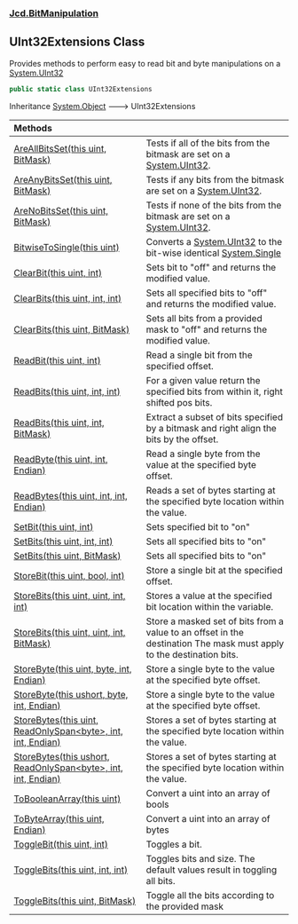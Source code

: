 ### [Jcd.BitManipulation](Jcd.BitManipulation.md 'Jcd.BitManipulation')

## UInt32Extensions Class

Provides methods to perform easy to read bit and byte manipulations on a [System.UInt32](https://docs.microsoft.com/en-us/dotnet/api/System.UInt32 'System.UInt32')

```csharp
public static class UInt32Extensions
```

Inheritance [System.Object](https://docs.microsoft.com/en-us/dotnet/api/System.Object 'System.Object') &#129106; UInt32Extensions

| Methods | |
| :--- | :--- |
| [AreAllBitsSet(this uint, BitMask)](Jcd.BitManipulation.UInt32Extensions.AreAllBitsSet(thisuint,Jcd.BitManipulation.BitMask).md 'Jcd.BitManipulation.UInt32Extensions.AreAllBitsSet(this uint, Jcd.BitManipulation.BitMask)') | Tests if all of the bits from the bitmask are set on a [System.UInt32](https://docs.microsoft.com/en-us/dotnet/api/System.UInt32 'System.UInt32'). |
| [AreAnyBitsSet(this uint, BitMask)](Jcd.BitManipulation.UInt32Extensions.AreAnyBitsSet(thisuint,Jcd.BitManipulation.BitMask).md 'Jcd.BitManipulation.UInt32Extensions.AreAnyBitsSet(this uint, Jcd.BitManipulation.BitMask)') | Tests if any bits from the bitmask are set on a [System.UInt32](https://docs.microsoft.com/en-us/dotnet/api/System.UInt32 'System.UInt32'). |
| [AreNoBitsSet(this uint, BitMask)](Jcd.BitManipulation.UInt32Extensions.AreNoBitsSet(thisuint,Jcd.BitManipulation.BitMask).md 'Jcd.BitManipulation.UInt32Extensions.AreNoBitsSet(this uint, Jcd.BitManipulation.BitMask)') | Tests if none of the bits from the bitmask are set on a [System.UInt32](https://docs.microsoft.com/en-us/dotnet/api/System.UInt32 'System.UInt32'). |
| [BitwiseToSingle(this uint)](Jcd.BitManipulation.UInt32Extensions.BitwiseToSingle(thisuint).md 'Jcd.BitManipulation.UInt32Extensions.BitwiseToSingle(this uint)') | Converts a [System.UInt32](https://docs.microsoft.com/en-us/dotnet/api/System.UInt32 'System.UInt32') to the bit-wise identical [System.Single](https://docs.microsoft.com/en-us/dotnet/api/System.Single 'System.Single') |
| [ClearBit(this uint, int)](Jcd.BitManipulation.UInt32Extensions.ClearBit(thisuint,int).md 'Jcd.BitManipulation.UInt32Extensions.ClearBit(this uint, int)') | Sets bit to "off" and returns the modified value. |
| [ClearBits(this uint, int, int)](Jcd.BitManipulation.UInt32Extensions.ClearBits(thisuint,int,int).md 'Jcd.BitManipulation.UInt32Extensions.ClearBits(this uint, int, int)') | Sets all specified bits to "off" and returns the modified value. |
| [ClearBits(this uint, BitMask)](Jcd.BitManipulation.UInt32Extensions.ClearBits(thisuint,Jcd.BitManipulation.BitMask).md 'Jcd.BitManipulation.UInt32Extensions.ClearBits(this uint, Jcd.BitManipulation.BitMask)') | Sets all bits from a provided mask to "off" and returns the modified value. |
| [ReadBit(this uint, int)](Jcd.BitManipulation.UInt32Extensions.ReadBit(thisuint,int).md 'Jcd.BitManipulation.UInt32Extensions.ReadBit(this uint, int)') | Read a single bit from the specified offset. |
| [ReadBits(this uint, int, int)](Jcd.BitManipulation.UInt32Extensions.ReadBits(thisuint,int,int).md 'Jcd.BitManipulation.UInt32Extensions.ReadBits(this uint, int, int)') | For a given value return the specified bits from within it, right shifted pos bits. |
| [ReadBits(this uint, int, BitMask)](Jcd.BitManipulation.UInt32Extensions.ReadBits(thisuint,int,Jcd.BitManipulation.BitMask).md 'Jcd.BitManipulation.UInt32Extensions.ReadBits(this uint, int, Jcd.BitManipulation.BitMask)') | Extract a subset of bits specified by a bitmask and right align the bits by the offset. |
| [ReadByte(this uint, int, Endian)](Jcd.BitManipulation.UInt32Extensions.ReadByte(thisuint,int,Jcd.BitManipulation.Endian).md 'Jcd.BitManipulation.UInt32Extensions.ReadByte(this uint, int, Jcd.BitManipulation.Endian)') | Read a single byte from the value at the specified byte offset. |
| [ReadBytes(this uint, int, int, Endian)](Jcd.BitManipulation.UInt32Extensions.ReadBytes(thisuint,int,int,Jcd.BitManipulation.Endian).md 'Jcd.BitManipulation.UInt32Extensions.ReadBytes(this uint, int, int, Jcd.BitManipulation.Endian)') | Reads a set of bytes starting at the specified byte location within the value. |
| [SetBit(this uint, int)](Jcd.BitManipulation.UInt32Extensions.SetBit(thisuint,int).md 'Jcd.BitManipulation.UInt32Extensions.SetBit(this uint, int)') | Sets specified bit to "on" |
| [SetBits(this uint, int, int)](Jcd.BitManipulation.UInt32Extensions.SetBits(thisuint,int,int).md 'Jcd.BitManipulation.UInt32Extensions.SetBits(this uint, int, int)') | Sets all specified bits to "on" |
| [SetBits(this uint, BitMask)](Jcd.BitManipulation.UInt32Extensions.SetBits(thisuint,Jcd.BitManipulation.BitMask).md 'Jcd.BitManipulation.UInt32Extensions.SetBits(this uint, Jcd.BitManipulation.BitMask)') | Sets all specified bits to "on" |
| [StoreBit(this uint, bool, int)](Jcd.BitManipulation.UInt32Extensions.StoreBit(thisuint,bool,int).md 'Jcd.BitManipulation.UInt32Extensions.StoreBit(this uint, bool, int)') | Store a single bit at the specified offset. |
| [StoreBits(this uint, uint, int, int)](Jcd.BitManipulation.UInt32Extensions.StoreBits(thisuint,uint,int,int).md 'Jcd.BitManipulation.UInt32Extensions.StoreBits(this uint, uint, int, int)') | Stores a value at the specified bit location within the variable. |
| [StoreBits(this uint, uint, int, BitMask)](Jcd.BitManipulation.UInt32Extensions.StoreBits(thisuint,uint,int,Jcd.BitManipulation.BitMask).md 'Jcd.BitManipulation.UInt32Extensions.StoreBits(this uint, uint, int, Jcd.BitManipulation.BitMask)') | Store a masked set of bits from a value to an offset in the destination The mask must apply to the destination bits. |
| [StoreByte(this uint, byte, int, Endian)](Jcd.BitManipulation.UInt32Extensions.StoreByte(thisuint,byte,int,Jcd.BitManipulation.Endian).md 'Jcd.BitManipulation.UInt32Extensions.StoreByte(this uint, byte, int, Jcd.BitManipulation.Endian)') | Store a single byte to the value at the specified byte offset. |
| [StoreByte(this ushort, byte, int, Endian)](Jcd.BitManipulation.UInt32Extensions.StoreByte(thisushort,byte,int,Jcd.BitManipulation.Endian).md 'Jcd.BitManipulation.UInt32Extensions.StoreByte(this ushort, byte, int, Jcd.BitManipulation.Endian)') | Store a single byte to the value at the specified byte offset. |
| [StoreBytes(this uint, ReadOnlySpan&lt;byte&gt;, int, int, Endian)](Jcd.BitManipulation.UInt32Extensions.StoreBytes(thisuint,System.ReadOnlySpan_byte_,int,int,Jcd.BitManipulation.Endian).md 'Jcd.BitManipulation.UInt32Extensions.StoreBytes(this uint, System.ReadOnlySpan<byte>, int, int, Jcd.BitManipulation.Endian)') | Stores a set of bytes starting at the specified byte location within the value. |
| [StoreBytes(this ushort, ReadOnlySpan&lt;byte&gt;, int, int, Endian)](Jcd.BitManipulation.UInt32Extensions.StoreBytes(thisushort,System.ReadOnlySpan_byte_,int,int,Jcd.BitManipulation.Endian).md 'Jcd.BitManipulation.UInt32Extensions.StoreBytes(this ushort, System.ReadOnlySpan<byte>, int, int, Jcd.BitManipulation.Endian)') | Stores a set of bytes starting at the specified byte location within the value. |
| [ToBooleanArray(this uint)](Jcd.BitManipulation.UInt32Extensions.ToBooleanArray(thisuint).md 'Jcd.BitManipulation.UInt32Extensions.ToBooleanArray(this uint)') | Convert a uint into an array of bools |
| [ToByteArray(this uint, Endian)](Jcd.BitManipulation.UInt32Extensions.ToByteArray(thisuint,Jcd.BitManipulation.Endian).md 'Jcd.BitManipulation.UInt32Extensions.ToByteArray(this uint, Jcd.BitManipulation.Endian)') | Convert a uint into an array of bytes |
| [ToggleBit(this uint, int)](Jcd.BitManipulation.UInt32Extensions.ToggleBit(thisuint,int).md 'Jcd.BitManipulation.UInt32Extensions.ToggleBit(this uint, int)') | Toggles a bit. |
| [ToggleBits(this uint, int, int)](Jcd.BitManipulation.UInt32Extensions.ToggleBits(thisuint,int,int).md 'Jcd.BitManipulation.UInt32Extensions.ToggleBits(this uint, int, int)') | Toggles bits and size. The default values result in toggling all bits. |
| [ToggleBits(this uint, BitMask)](Jcd.BitManipulation.UInt32Extensions.ToggleBits(thisuint,Jcd.BitManipulation.BitMask).md 'Jcd.BitManipulation.UInt32Extensions.ToggleBits(this uint, Jcd.BitManipulation.BitMask)') | Toggle all the bits according to the provided mask |
